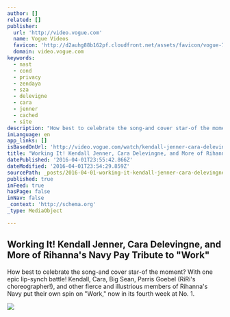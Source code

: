 ```yaml
---
author: []
related: []
publisher:
  url: 'http://video.vogue.com'
  name: Vogue Videos
  favicon: 'http://d2auhg88b162pf.cloudfront.net/assets/favicon/vogue-73de2d3d460239b6c4863cbb0fae1bd4.png'
  domain: video.vogue.com
keywords:
  - nast
  - cond
  - privacy
  - zendaya
  - sza
  - delevigne
  - cara
  - jenner
  - cached
  - site
description: "How best to celebrate the song-and cover star-of the moment? With one epic lip-synch battle! Kendall, Cara, Big Sean, Parris Goebel (RiRi's choreographer!), and other fierce and illustrious members of Rihanna's Navy put their own spin on \"Work,\" now in its fourth week at No. 1."
inLanguage: en
app_links: []
isBasedOnUrl: 'http://video.vogue.com/watch/kendall-jenner-cara-delevingne-lip-synch-work-rihanna'
title: "Working It! Kendall Jenner, Cara Delevingne, and More of Rihanna's Navy Pay Tribute to \"Work\""
datePublished: '2016-04-01T23:55:42.866Z'
dateModified: '2016-04-01T23:54:29.859Z'
sourcePath: _posts/2016-04-01-working-it-kendall-jenner-cara-delevingne-and-more-of-rih.md
published: true
inFeed: true
hasPage: false
inNav: false
_context: 'http://schema.org'
_type: MediaObject

---
```

<article style=""><h1>Working It! Kendall Jenner, Cara Delevingne, and More of Rihanna's Navy Pay Tribute to "Work"</h1><p>How best to celebrate the song-and cover star-of the moment? With one epic lip-synch battle! Kendall, Cara, Big Sean, Parris Goebel (RiRi's choreographer!), and other fierce and illustrious members of Rihanna's Navy put their own spin on "Work," now in its fourth week at No. 1.</p><img src="http://dwgyu36up6iuz.cloudfront.net/heru80fdn/image/upload/c_fill,d_placeholder_thescene.jpg,fl_progressive,g_face,h_450,q_80,w_800/v1458226891/vogue_kendall-jenner-cara-delevingne-lip-synch-work-rihanna.jpg" /></article>